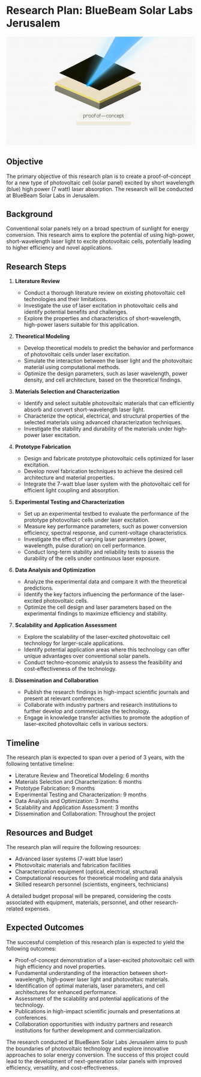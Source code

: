 # Research Plan: BlueBeam Solar Labs Jerusalem
![Layers with beam diagram](./layers.png)

## Objective
The primary objective of this research plan is to create a proof-of-concept for a new type of photovoltaic cell (solar panel) excited by short wavelength (blue) high power (7 watt) laser absorption. The research will be conducted at BlueBeam Solar Labs in Jerusalem.

## Background
Conventional solar panels rely on a broad spectrum of sunlight for energy conversion. This research aims to explore the potential of using high-power, short-wavelength laser light to excite photovoltaic cells, potentially leading to higher efficiency and novel applications.

## Research Steps

1. **Literature Review**
   - Conduct a thorough literature review on existing photovoltaic cell technologies and their limitations.
   - Investigate the use of laser excitation in photovoltaic cells and identify potential benefits and challenges.
   - Explore the properties and characteristics of short-wavelength, high-power lasers suitable for this application.

2. **Theoretical Modeling**
   - Develop theoretical models to predict the behavior and performance of photovoltaic cells under laser excitation.
   - Simulate the interaction between the laser light and the photovoltaic material using computational methods.
   - Optimize the design parameters, such as laser wavelength, power density, and cell architecture, based on the theoretical findings.

3. **Materials Selection and Characterization**
   - Identify and select suitable photovoltaic materials that can efficiently absorb and convert short-wavelength laser light.
   - Characterize the optical, electrical, and structural properties of the selected materials using advanced characterization techniques.
   - Investigate the stability and durability of the materials under high-power laser excitation.

4. **Prototype Fabrication**
   - Design and fabricate prototype photovoltaic cells optimized for laser excitation.
   - Develop novel fabrication techniques to achieve the desired cell architecture and material properties.
   - Integrate the 7-watt blue laser system with the photovoltaic cell for efficient light coupling and absorption.

5. **Experimental Testing and Characterization**
   - Set up an experimental testbed to evaluate the performance of the prototype photovoltaic cells under laser excitation.
   - Measure key performance parameters, such as power conversion efficiency, spectral response, and current-voltage characteristics.
   - Investigate the effect of varying laser parameters (power, wavelength, pulse duration) on cell performance.
   - Conduct long-term stability and reliability tests to assess the durability of the cells under continuous laser exposure.

6. **Data Analysis and Optimization**
   - Analyze the experimental data and compare it with the theoretical predictions.
   - Identify the key factors influencing the performance of the laser-excited photovoltaic cells.
   - Optimize the cell design and laser parameters based on the experimental findings to maximize efficiency and stability.

7. **Scalability and Application Assessment**
   - Explore the scalability of the laser-excited photovoltaic cell technology for larger-scale applications.
   - Identify potential application areas where this technology can offer unique advantages over conventional solar panels.
   - Conduct techno-economic analysis to assess the feasibility and cost-effectiveness of the technology.

8. **Dissemination and Collaboration**
   - Publish the research findings in high-impact scientific journals and present at relevant conferences.
   - Collaborate with industry partners and research institutions to further develop and commercialize the technology.
   - Engage in knowledge transfer activities to promote the adoption of laser-excited photovoltaic cells in various sectors.

## Timeline
The research plan is expected to span over a period of 3 years, with the following tentative timeline:
- Literature Review and Theoretical Modeling: 6 months
- Materials Selection and Characterization: 6 months
- Prototype Fabrication: 9 months
- Experimental Testing and Characterization: 9 months
- Data Analysis and Optimization: 3 months
- Scalability and Application Assessment: 3 months
- Dissemination and Collaboration: Throughout the project

## Resources and Budget
The research plan will require the following resources:
- Advanced laser systems (7-watt blue laser)
- Photovoltaic materials and fabrication facilities
- Characterization equipment (optical, electrical, structural)
- Computational resources for theoretical modeling and data analysis
- Skilled research personnel (scientists, engineers, technicians)

A detailed budget proposal will be prepared, considering the costs associated with equipment, materials, personnel, and other research-related expenses.

## Expected Outcomes
The successful completion of this research plan is expected to yield the following outcomes:
- Proof-of-concept demonstration of a laser-excited photovoltaic cell with high efficiency and novel properties.
- Fundamental understanding of the interaction between short-wavelength, high-power laser light and photovoltaic materials.
- Identification of optimal materials, laser parameters, and cell architectures for enhanced performance.
- Assessment of the scalability and potential applications of the technology.
- Publications in high-impact scientific journals and presentations at conferences.
- Collaboration opportunities with industry partners and research institutions for further development and commercialization.

The research conducted at BlueBeam Solar Labs Jerusalem aims to push the boundaries of photovoltaic technology and explore innovative approaches to solar energy conversion. The success of this project could lead to the development of next-generation solar panels with improved efficiency, versatility, and cost-effectiveness.
